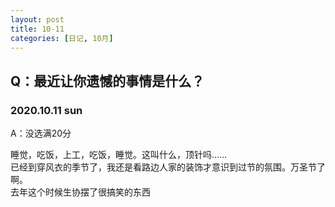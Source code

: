 ```yaml
---
layout: post
title: 10-11
categories: [日记, 10月]
---
```

## Q：最近让你遗憾的事情是什么？

### 2020.10.11 sun
A：没选满20分
 
睡觉，吃饭，上工，吃饭，睡觉。这叫什么，顶针吗……  
已经到穿风衣的季节了，我还是看路边人家的装饰才意识到过节的氛围。万圣节了啊。  
去年这个时候生协摆了很搞笑的东西
 
